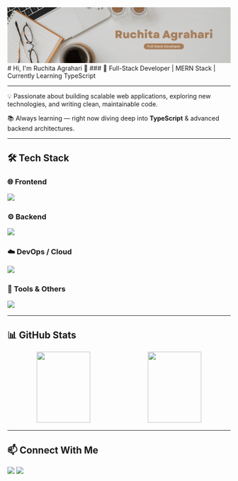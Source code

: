 <img src="./assets/Ruchita Agrahari.gif" alt="" />
# Hi, I'm Ruchita Agrahari 👋  
### 🚀 Full-Stack Developer | MERN Stack | Currently Learning TypeScript  

---

💡 Passionate about building scalable web applications, exploring new technologies, and writing clean, maintainable code.  

📚 Always learning — right now diving deep into **TypeScript** & advanced backend architectures.  

---

## 🛠️ Tech Stack  

### 🌐 Frontend  
<p align="left">
  <img src="https://skillicons.dev/icons?i=html,css,js,ts,react,redux,nextjs,tailwind,bootstrap" />
</p>

### ⚙️ Backend  
<p align="left">
  <img src="https://skillicons.dev/icons?i=nodejs,express,mongodb,mysql,graphql" />
</p>

### ☁️ DevOps / Cloud  
<p align="left">
  <img src="https://skillicons.dev/icons?i=docker,aws,vercel,netlify,heroku" />
</p>

### 🧰 Tools & Others  
<p align="left">
  <img src="https://skillicons.dev/icons?i=git,github,vscode,postman,figma,npm,yarn,webpack" />
</p>

---

## 📊 GitHub Stats  
<p align="center">
  <img src="https://github-readme-stats.vercel.app/api?username=ruchitaagrahari2&show_icons=true&theme=tokyonight" height="160" width="49%"/>
  <img src="https://github-readme-stats.vercel.app/api/top-langs/?username=ruchitaagrahari2&layout=compact&theme=tokyonight" height="160" width="49%"/>
</p>

---

## 📫 Connect With Me  
<p align="left">
  <a href="https://linkedin.com/in/YOUR_LINKEDIN" target="_blank"><img src="https://skillicons.dev/icons?i=linkedin" /></a>
  <a href="mailto:YOUR_EMAIL"><img src="https://skillicons.dev/icons?i=gmail" /></a>
</p>
